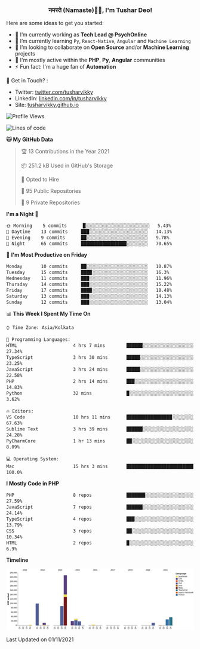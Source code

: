 <h3 align="center">नमस्ते (Namaste)🙏🏻, I'm Tushar Deo!</h3>

Here are some ideas to get you started:

- 🔭 I’m currently working as **Tech Lead @ PsychOnline**
- 🌱 I’m currently learning `Py`, `React-Native`, `Angular` and `Machine Learning`
- 👯 I’m looking to collaborate on **Open Source** and/or **Machine Learning** projects
- 💬 I'm mostly active within the **PHP**, **Py**, **Angular** communities
- ⚡ Fun fact: I'm a huge fan of **Automation**

📣 Get in Touch? :
- Twitter: [twitter.com/tusharvikky](https://twitter.com/tusharvikky)
- LinkedIn: [linkedin.com/in/tusharvikky](https://www.linkedin.com/in/tusharvikky/)
- Site: [tusharvikky.github.io](https://tusharvikky.github.io/)

<!--START_SECTION:waka-->
![Profile Views](http://img.shields.io/badge/Profile%20Views-0-blue)

![Lines of code](https://img.shields.io/badge/From%20Hello%20World%20I%27ve%20Written-577137%20lines%20of%20code-blue)

**🐱 My GitHub Data** 

> 🏆 13 Contributions in the Year 2021
 > 
> 📦 251.2 kB Used in GitHub's Storage 
 > 
> 💼 Opted to Hire
 > 
> 📜 95 Public Repositories 
 > 
> 🔑 9 Private Repositories  
 > 
**I'm a Night 🦉** 

```text
🌞 Morning    5 commits      █░░░░░░░░░░░░░░░░░░░░░░░░   5.43% 
🌆 Daytime    13 commits     ███░░░░░░░░░░░░░░░░░░░░░░   14.13% 
🌃 Evening    9 commits      ██░░░░░░░░░░░░░░░░░░░░░░░   9.78% 
🌙 Night      65 commits     █████████████████░░░░░░░░   70.65%

```
📅 **I'm Most Productive on Friday** 

```text
Monday       10 commits     ██░░░░░░░░░░░░░░░░░░░░░░░   10.87% 
Tuesday      15 commits     ████░░░░░░░░░░░░░░░░░░░░░   16.3% 
Wednesday    11 commits     ███░░░░░░░░░░░░░░░░░░░░░░   11.96% 
Thursday     14 commits     ███░░░░░░░░░░░░░░░░░░░░░░   15.22% 
Friday       17 commits     ████░░░░░░░░░░░░░░░░░░░░░   18.48% 
Saturday     13 commits     ███░░░░░░░░░░░░░░░░░░░░░░   14.13% 
Sunday       12 commits     ███░░░░░░░░░░░░░░░░░░░░░░   13.04%

```


📊 **This Week I Spent My Time On** 

```text
⌚︎ Time Zone: Asia/Kolkata

💬 Programming Languages: 
HTML                     4 hrs 7 mins        ██████░░░░░░░░░░░░░░░░░░░   27.34% 
TypeScript               3 hrs 30 mins       █████░░░░░░░░░░░░░░░░░░░░   23.25% 
JavaScript               3 hrs 24 mins       █████░░░░░░░░░░░░░░░░░░░░   22.58% 
PHP                      2 hrs 14 mins       ███░░░░░░░░░░░░░░░░░░░░░░   14.83% 
Python                   32 mins             █░░░░░░░░░░░░░░░░░░░░░░░░   3.62%

🔥 Editors: 
VS Code                  10 hrs 11 mins      █████████████████░░░░░░░░   67.63% 
Sublime Text             3 hrs 39 mins       ██████░░░░░░░░░░░░░░░░░░░   24.28% 
PyCharmCore              1 hr 13 mins        ██░░░░░░░░░░░░░░░░░░░░░░░   8.09%

💻 Operating System: 
Mac                      15 hrs 3 mins       █████████████████████████   100.0%

```

**I Mostly Code in PHP** 

```text
PHP                      8 repos             ███████░░░░░░░░░░░░░░░░░░   27.59% 
JavaScript               7 repos             ██████░░░░░░░░░░░░░░░░░░░   24.14% 
TypeScript               4 repos             ███░░░░░░░░░░░░░░░░░░░░░░   13.79% 
CSS                      3 repos             ██░░░░░░░░░░░░░░░░░░░░░░░   10.34% 
HTML                     2 repos             █░░░░░░░░░░░░░░░░░░░░░░░░   6.9%

```


**Timeline**

![Chart not found](https://raw.githubusercontent.com/tusharvikky/tusharvikky/master/charts/bar_graph.png) 


 Last Updated on 01/11/2021
<!--END_SECTION:waka-->

